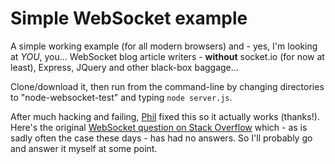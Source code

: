 # Simple WebSocket example

A simple working example (for all modern browsers) and - yes, I'm looking at *YOU*, you… WebSocket blog article writers - **without** socket.io (for now at least), Express, JQuery and other black-box baggage…

Clone/download it, then run from the command-line by changing directories to "node-websocket-test" and typing `node server.js`.

After much hacking and failing, [Phil](https://github.com/inphode) fixed this so it actually works (thanks!). Here's the original [WebSocket question on Stack Overflow](http://stackoverflow.com/questions/41429510/cannot-find-an-answer-to-fix-issue-with-websocket-connection-closing) which - as is sadly often the case these days - has had no answers. So I'll probably go and answer it myself at some point.
